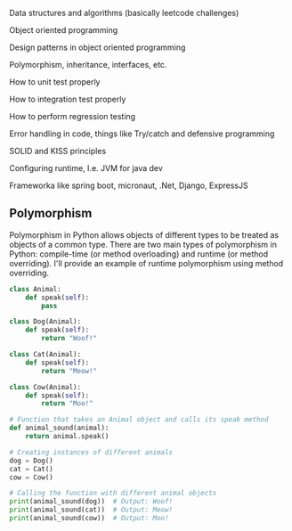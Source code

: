 Data structures and algorithms (basically leetcode challenges)

Object oriented programming

Design patterns in object oriented programming

Polymorphism, inheritance, interfaces, etc.

How to unit test properly

How to integration test properly

How to perform regression testing

Error handling in code, things like Try/catch and defensive programming

SOLID and KISS principles

Configuring runtime, I.e. JVM for java dev

Frameworka like spring boot, micronaut, .Net, Django, ExpressJS

## Polymorphism

Polymorphism in Python allows objects of different types to be treated as objects of a common type. There are two main types of polymorphism in Python: compile-time (or method overloading) and runtime (or method overriding). I'll provide an example of runtime polymorphism using method overriding.

```python
class Animal:
    def speak(self):
        pass

class Dog(Animal):
    def speak(self):
        return "Woof!"

class Cat(Animal):
    def speak(self):
        return "Meow!"

class Cow(Animal):
    def speak(self):
        return "Moo!"

# Function that takes an Animal object and calls its speak method
def animal_sound(animal):
    return animal.speak()

# Creating instances of different animals
dog = Dog()
cat = Cat()
cow = Cow()

# Calling the function with different animal objects
print(animal_sound(dog))  # Output: Woof!
print(animal_sound(cat))  # Output: Meow!
print(animal_sound(cow))  # Output: Moo!

```